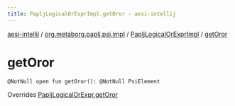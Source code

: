 ```yaml
---
title: PapljLogicalOrExprImpl.getOror - aesi-intellij
---
```


[aesi-intellij](../../index.html) / [org.metaborg.paplj.psi.impl](../index.html) / [PapljLogicalOrExprImpl](index.html) / [getOror](.)

# getOror

`@NotNull open fun getOror(): @NotNull PsiElement`

Overrides [PapljLogicalOrExpr.getOror](../../org.metaborg.paplj.psi/-paplj-logical-or-expr/get-oror.html)

